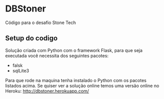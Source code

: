 # DBStoner

Código para o desafio  Stone Tech

## Setup do codigo

Solução criada com Python com o framework Flask, para que seja executada você necessita dos seguintes pacotes:

* falsk
* sqlLite3

Para que rode na maquina tenha instalado o Python com os pacotes listados acima. 
Se quiser ver a solução online temos uma versão online no Heroku: http://dbstoner.herokuapp.com/
